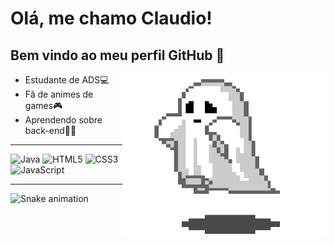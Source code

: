 # Olá, me chamo Claudio!
## Bem vindo ao meu perfil GitHub 👋


<img src = "fotocapa.gif" width = "325px" align = "right" >

- Estudante de ADS💻
- Fã de animes de games🎮
- Aprendendo sobre back-end👩‍💻 


___

<div>

<img src="https://cdn.jsdelivr.net/gh/devicons/devicon@latest/icons/java/java-original-wordmark.svg" title="Java" alt="Java" width="50" height="40"/>
<img src="https://cdn.jsdelivr.net/gh/devicons/devicon@latest/icons/html5/html5-original-wordmark.svg"  title="HTML5" alt="HTML5" width="50" height="40"/>
<img src="https://cdn.jsdelivr.net/gh/devicons/devicon@latest/icons/css3/css3-original-wordmark.svg" title="CSS3" alt="CSS3" width="50" height="40"/>
<img src="https://cdn.jsdelivr.net/gh/devicons/devicon@latest/icons/javascript/javascript-original.svg" title="JavaScript" alt="JavaScript" width="50" height="40"/>          
                   
          
<div>

---
![Snake animation](https://github.com/claudio0088/claudio0088/blob/output/github-contribution-grid-snake.svg)
